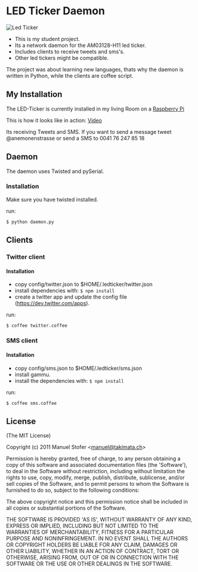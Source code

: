 # LED Ticker Daemon

![Led Ticker](http://share.takimata.ch/ledticker.jpg "Led Ticker")

- This is my student project. 
- Its a network daemon for the AM03128-H11 led ticker. 
- Includes clients to receive tweets and sms's.
- Other led tickers might be compatible.

The project was about learning new languages, thats why the daemon is written
in Python, while the clients are coffee script.


## My Installation

The LED-Ticker is currently installed in my living Room on a [Raspberry Pi](http://www.raspberrypi.org/ "Raspberry Pi")

This is how it looks like in action: [Video](http://www.youtube.com/watch?v=0U8NBKy94rw "LED-Ticker Raspberry Pi")

Its receiving Tweets and SMS. If you want to send a message tweet @anemonenstrasse or send a SMS to 0041 76 247 85 18





## Daemon

The daemon uses Twisted and pySerial.

### Installation
Make sure you have twisted installed.

run:
```
$ python daemon.py
```

## Clients

### Twitter client

#### Installation

- copy config/twitter.json to $HOME/.ledticker/twitter.json
- install dependencies with: ``` $ npm install ```
- create a twitter app and update the config file (https://dev.twitter.com/apps).

run:
```
$ coffee twitter.coffee
```

### SMS client

#### Installation

- copy config/sms.json to $HOME/.ledticker/sms.json
- install gammu.
- install the dependencies with: ``` $ npm install ```

run:
```
$ coffee sms.coffee
```


## License

  (The MIT License)

  Copyright (c) 2011 Manuel Stofer &lt;manuel@takimata.ch&gt;

  Permission is hereby granted, free of charge, to any person obtaining
  a copy of this software and associated documentation files (the
  'Software'), to deal in the Software without restriction, including
  without limitation the rights to use, copy, modify, merge, publish,
  distribute, sublicense, and/or sell copies of the Software, and to
  permit persons to whom the Software is furnished to do so, subject to
  the following conditions:

  The above copyright notice and this permission notice shall be
  included in all copies or substantial portions of the Software.

  THE SOFTWARE IS PROVIDED 'AS IS', WITHOUT WARRANTY OF ANY KIND,
  EXPRESS OR IMPLIED, INCLUDING BUT NOT LIMITED TO THE WARRANTIES OF
  MERCHANTABILITY, FITNESS FOR A PARTICULAR PURPOSE AND NONINFRINGEMENT.
  IN NO EVENT SHALL THE AUTHORS OR COPYRIGHT HOLDERS BE LIABLE FOR ANY
  CLAIM, DAMAGES OR OTHER LIABILITY, WHETHER IN AN ACTION OF CONTRACT,
  TORT OR OTHERWISE, ARISING FROM, OUT OF OR IN CONNECTION WITH THE
  SOFTWARE OR THE USE OR OTHER DEALINGS IN THE SOFTWARE.